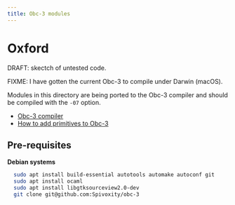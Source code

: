 ```yaml
---
title: Obc-3 modules
---
```


Oxford
======

DRAFT: skectch of untested code.

FIXME: I have gotten the current Obc-3 to compile under Darwin (macOS).

Modules in this directory are being ported to the Obc-3 compiler
and should be compiled with the `-07` option.

- [Obc-3 compiler](https://spivey.oriel.ox.ac.uk/corner/Oxford_Oberon-2_compiler)
- [How to add primitives to Obc-3](https://spivey.oriel.ox.ac.uk/corner/How_to_add_primitives_to_OBC)

Pre-requisites
--------------

**Debian systems**

~~~bash
  sudo apt install build-essential autotools automake autoconf git
  sudo apt install ocaml
  sudo apt install libgtksourceview2.0-dev
  git clone git@github.com:Spivoxity/obc-3
~~~


